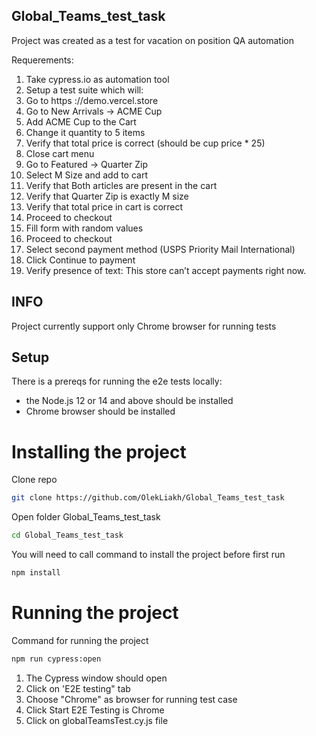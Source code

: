 ## Global_Teams_test_task
Project was created as a test for vacation on position QA automation

Requerements:
1. Take cypress.io as automation tool
1. Setup a test suite which will:
1. Go to https ://demo.vercel.store
1. Go to New Arrivals -> ACME Cup
1. Add ACME Cup to the Cart
1. Change it quantity to 5 items
1. Verify that total price is correct (should be cup price * 25)
1. Close cart menu
1. Go to Featured → Quarter Zip
1. Select M Size and add to cart
1. Verify that Both articles are present in the cart
1. Verify that Quarter Zip is exactly M size
1. Verify that total price in cart is correct
1. Proceed to checkout
1. Fill form with random values
1. Proceed to checkout
1. Select second payment method (USPS Priority Mail International)
1. Click Continue to payment
1. Verify presence of text: This store can’t accept payments right now.

## INFO
Project currently support only Chrome browser for running tests

## Setup
There is a prereqs for running the e2e tests locally:
 - the Node.js 12 or 14 and above should be installed
 - Chrome browser should be installed

# Installing the project
Clone repo
```bash
git clone https://github.com/OlekLiakh/Global_Teams_test_task
```
Open folder Global_Teams_test_task
```bash
cd Global_Teams_test_task
```
You will need to call command to install the project before first run
```bash
npm install
```
# Running the project
Command for running the project
```bash
npm run cypress:open
```
1. The Cypress window should open
1. Click on 'E2E testing" tab
1. Choose "Chrome" as browser for running test case
1. Click Start E2E Testing is Chrome
1. Click on globalTeamsTest.cy.js file
